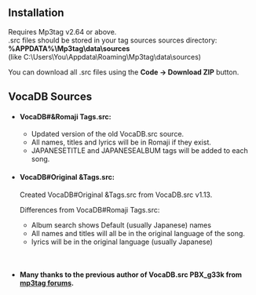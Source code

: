 ## Installation  
Requires Mp3tag v2.64 or above.  
.src files should be stored in your tag sources sources directory: **%APPDATA%\Mp3tag\data\sources**  
(like C:\Users\You\Appdata\Roaming\Mp3tag\data\sources)  

You can download all .src files using the **Code -> Download ZIP** button.  

## VocaDB Sources  


- #### VocaDB#&Romaji Tags.src:   
  - Updated version of the old VocaDB.src source.   
  - All names, titles and lyrics will be in Romaji if they exist.   
  - JAPANESETITLE and JAPANESEALBUM tags will be added to each song.  

- #### VocaDB#Original &Tags.src:  
  Created VocaDB#Original &Tags.src from VocaDB.src v1.13.  
  
  Differences from VocaDB#Romaji Tags.src: 
  - Album search shows Default (usually Japanese) names  
  - All names and titles will all be in the original language of the song.  
  - lyrics will be in the original language (usually Japanese)  

&nbsp;

- #### Many thanks to the previous author of VocaDB.src **PBX_g33k** from [mp3tag forums](https://community.mp3tag.de/t/ws-vocadb-net/17192).